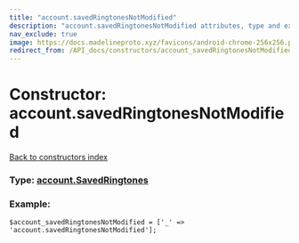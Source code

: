 ```yaml
---
title: "account.savedRingtonesNotModified"
description: "account.savedRingtonesNotModified attributes, type and example"
nav_exclude: true
image: https://docs.madelineproto.xyz/favicons/android-chrome-256x256.png
redirect_from: /API_docs/constructors/account_savedRingtonesNotModified.html
---
```

# Constructor: account.savedRingtonesNotModified  
[Back to constructors index](/API_docs/constructors/index.html)






### Type: [account.SavedRingtones](/API_docs/types/account.SavedRingtones.html)


### Example:

```
$account_savedRingtonesNotModified = ['_' => 'account.savedRingtonesNotModified'];
```  

